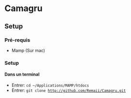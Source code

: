 # Camagru
## Setup
### Pré-requis

* Mamp (Sur mac)

### Setup
#### Dans un terminal
* Entrer: <code>cd ~/Applications/MAMP/htdocs</code>
* Entrer: <code>git clone http://github.com/Remaii/Camagru.git</code>
